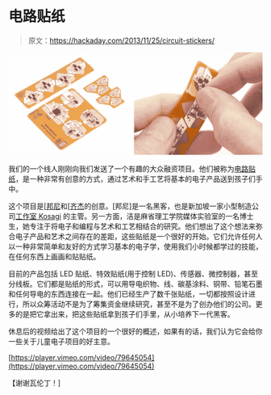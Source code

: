 # 电路贴纸

> 原文：<https://hackaday.com/2013/11/25/circuit-stickers/>

![10931799015_3fdff666bb_z](img/d872bc85dab7bd5696107150a071ed5a.png)

我们的一个线人刚刚向我们发送了一个有趣的大众融资项目。他们被称为[电路贴纸](http://www.crowdsupply.com/chibitronics/circuit-stickers)，是一种非常有创意的方式，通过艺术和手工艺将基本的电子产品送到孩子们手中。

这个项目是[[邦尼](http://www.bunniestudios.com/blog/?p=3477)和[[齐杰](http://technolojie.com/circuit-stickers/)的创意。[邦尼]是一名黑客，也是新加坡一家小型制造公司[工作室 Kosagi](http://www.kosagi.com/w/index.php?title=Main_Page) 的主管。另一方面，洁是麻省理工学院媒体实验室的一名博士生，她专注于将电子和编程与艺术和工艺相结合的研究。他们想出了这个想法来弥合电子产品和艺术之间存在的差距，这些贴纸是一个很好的开始。它们允许任何人以一种非常简单和友好的方式学习基本的电子学，使用我们小时候都学过的技能，在任何东西上画画和贴贴纸。

目前的产品包括 LED 贴纸、特效贴纸(用于控制 LED)、传感器、微控制器，甚至分线板。它们都是贴纸的形式，可以用导电织物、线、碳基涂料、铜带、铅笔石墨和任何导电的东西连接在一起。他们已经生产了数千张贴纸，一切都按照设计进行，所以众筹活动不是为了筹集资金继续研究，甚至不是为了创办他们的公司。更多的是把它拿出来，把这些贴纸拿到孩子们手里，从小培养下一代黑客。

休息后的视频给出了这个项目的一个很好的概述，如果有的话，我们认为它会给你一些关于儿童电子项目的好主意。

[https://player.vimeo.com/video/79645054](https://player.vimeo.com/video/79645054)

【谢谢瓦伦丁！]